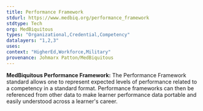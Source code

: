 ```yaml
---
title: Performance Framework 
stdurl: https://www.medbiq.org/performance_framework
stdtype: Tech
org: MedBiquitous
types: "Organizational,Credential,Competency"
datalayers: "1,2,3"
uses: 
context: "HigherEd,Workforce,Military"
provenance: Johmarx Patton/MedBiquitous
---
```

**MedBiquitous Performance Framework:** The Performance Framework standard allows one to represent expected levels of performance related to a competency in a standard format. Performance frameworks can then be referenced from other data to make learner performance data portable and easily understood across a learner's career.
